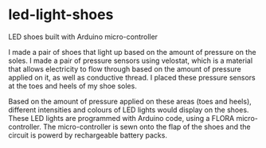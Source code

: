# led-light-shoes
LED shoes built with Arduino micro-controller

I made a pair of shoes that light up based on the amount of pressure on the soles. I made a pair of pressure sensors using velostat, which is a material that allows electricity to flow through based on the amount of pressure applied on it, as well as conductive thread. I placed these pressure sensors at the toes and heels of my shoe soles.

Based on the amount of pressure applied on these areas (toes and heels), different intensities and colours of LED lights would display on the shoes. These LED lights are programmed with Arduino code, using a FLORA micro-controller. The micro-controller is sewn onto the flap of the shoes and the circuit is powerd by rechargeable battery packs.
